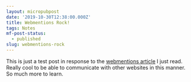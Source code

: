 ```yaml
---
layout: micropubpost
date: '2019-10-30T12:38:00.000Z'
title: Webmentions Rock!
tags: Notes
mf-post-status:
  - published
slug: webmentions-rock
---
```

This is just a test post in response to the [webmentions article](https://aaronparecki.com/2018/06/30/11/your-first-webmention)  I just read. Really cool to be able to communicate with other websites in this manner. So much more to learn. 
